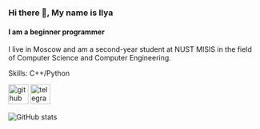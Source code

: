 ### Hi there 👋, My name is Ilya
#### I am a beginner programmer

I live in Moscow and am a second-year student at NUST MISIS in the field of Computer Science and Computer Engineering.

Skills: C++/Python


[<img src='https://cdn.jsdelivr.net/npm/simple-icons@3.0.1/icons/github.svg' alt='github' height='40'>](https://github.com/ilya2309548)  [<img src='https://cdn.jsdelivr.net/npm/simple-icons@3.0.1/icons/telegram.svg' alt='telegram' height='40'>](https://t.me/Vegetablefinder)  

![GitHub stats](https://github-readme-stats.vercel.app/api?username=ilya2309548&show_icons=true)  



